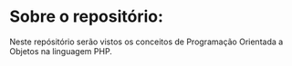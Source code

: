 # Sobre o repositório:

Neste repósitório serão vistos os conceitos de Programação Orientada a Objetos na linguagem PHP.
